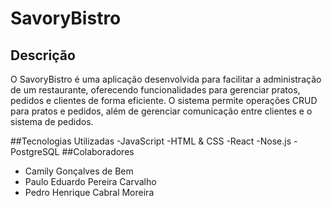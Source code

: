 # SavoryBistro
## Descrição
O SavoryBistro é uma aplicação desenvolvida para facilitar a administração de um restaurante, oferecendo funcionalidades para gerenciar pratos, pedidos e clientes de forma eficiente. O sistema permite operações CRUD para pratos e pedidos, além de gerenciar comunicação entre clientes e o sistema de pedidos.

##Tecnologias Utilizadas
-JavaScript
-HTML & CSS
-React
-Nose.js
-PostgreSQL
##Colaboradores
- Camily Gonçalves de Bem
- Paulo Eduardo Pereira Carvalho
- Pedro Henrique Cabral Moreira
